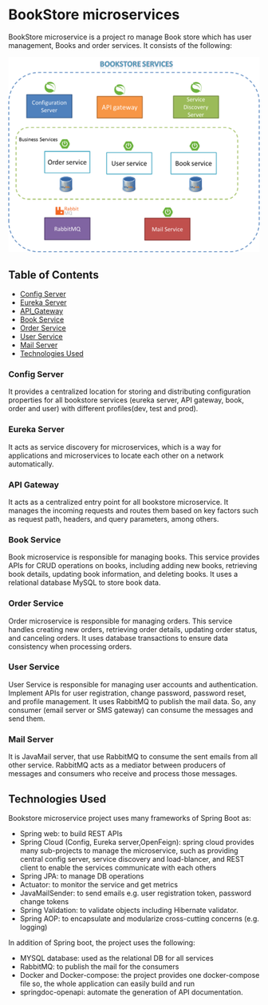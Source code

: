 # BookStore microservices
BookStore microservice is a project ro manage Book store which has user management, Books and order services. It consists of the following:

![screenshot](BookStore.png)

## Table of Contents

- [Config Server](#Config_Server)
- [Eureka Server](#Eureka_Server)
- [API_Gateway](#API_Gateway)
- [Book Service](#Book_Service)
- [Order Service](#Order_Service)
- [User Service](#User_Service)
- [Mail Server](#Mail_Server)
- [Technologies Used](#Technologies_Used)

### Config Server
It provides a centralized location for storing and distributing
configuration properties for all bookstore services (eureka server, API gateway, 
book, order and user) with different profiles(dev, test and prod). 

### Eureka Server
It acts as service discovery for microservices, which is a way for applications and microservices to locate
each other on a network automatically.

### API Gateway
It acts as a centralized entry point for all bookstore microservice.
It manages the incoming requests and routes them based on key
factors such as request path, headers, and query parameters, among others.

### Book Service
Book microservice is responsible for managing books. This service provides APIs for CRUD operations on books,
including adding new books, retrieving book details, updating book information, and deleting books.
It uses a relational database MySQL to store book data.

### Order Service
Order microservice is responsible for managing orders. This service handles creating new orders,
retrieving order details, updating order status, and canceling orders. It uses database transactions
to ensure data consistency when processing orders.

### User Service
User Service is responsible for managing user accounts and authentication. Implement APIs for user registration,
change password, password reset, and profile management. It uses RabbitMQ to publish the mail data. So, any
consumer (email server or SMS gateway) can consume the messages and send them.  

### Mail Server
It is JavaMail server, that use RabbitMQ to consume the sent emails from all other service. RabbitMQ acts 
as a mediator between producers of messages and consumers who receive and process those messages.

## Technologies Used
Bookstore microservice project uses many frameworks of Spring Boot as:
 - Spring web: to build REST APIs
 - Spring Cloud (Config, Eureka server,OpenFeign): spring cloud provides many sub-projects
to manage the microservice, such as providing central config server, service discovery and load-blancer, and
REST client to enable the services communicate with each others
 - Spring JPA: to manage DB operations
 - Actuator: to monitor the service and get metrics
 - JavaMailSender: to send emails e.g. user registration token, password change tokens
 - Spring Validation: to validate objects including Hibernate validator.
 - Spring AOP: to encapsulate and modularize cross-cutting concerns (e.g. logging)

In addition of Spring boot, the project uses the following:
- MYSQL database: used as the relational DB for all services 
- RabbitMQ: to publish the mail for the consumers
- Docker and Docker-compose: the project provides one docker-compose file so, the whole application can easily build and run
- springdoc-openapi: automate the generation of API documentation.
